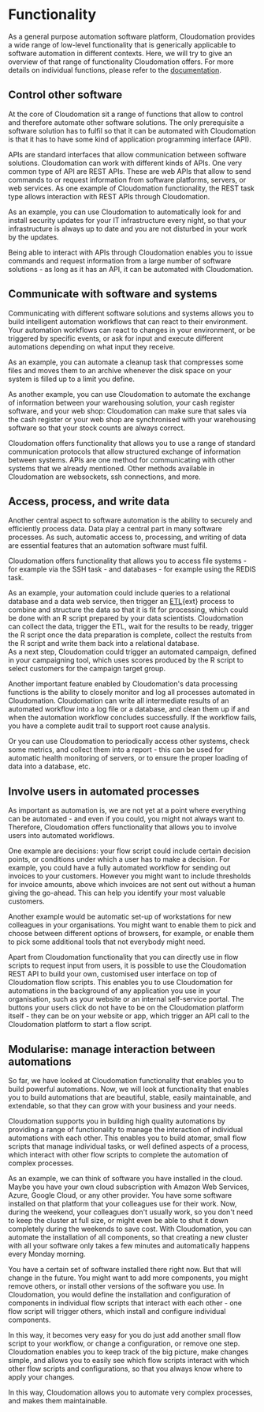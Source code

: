 # Functionality

As a general purpose automation software platform, Cloudomation provides a wide range of low-level functionality that is generically applicable to software automation in different contexts. Here, we will try to give an overview of that range of functionality Cloudomation offers. For more details on individual functions, please refer to the [documentation](/documentation/Tutorial).

## Control other software
At the core of Cloudomation sit a range of functions that allow to control and therefore automate other software solutions. The only prerequisite a software solution has to fulfil so that it can be automated with Cloudomation is that it has to have some kind of application programming interface (API).  

APIs are standard interfaces that allow communication between software solutions. Cloudomation can work with different kinds of APIs. One very common type of API are REST APIs. These are web APIs that allow to send commands to or request information from software platforms, servers, or web services. As one example of Cloudomation functionality, the REST task type allows interaction with REST APIs through Cloudomation.

As an example, you can use Cloudomation to automatically look for and install security updates for your IT infrastructure every night, so that your infrastructure is always up to date and you are not disturbed in your work by the updates.

Being able to interact with APIs through Cloudomation enables you to issue commands and request information from a large number of software solutions - as long as it has an API, it can be automated with Cloudomation.

## Communicate with software and systems
Communicating with different software solutions and systems allows you to build intelligent automation workflows that can react to their environment. Your automation workflows can react to changes in your environment, or be triggered by specific events, or ask for input and execute different automations depending on what input they receive.

As an example, you can automate a cleanup task that compresses some files and moves them to an archive whenever the disk space on your system is filled up to a limit you define.

As another example, you can use Cloudomation to automate the exchange of information between your warehousing solution, your cash register software, and your web shop: Cloudomation can make sure that sales via the cash register or your web shop are synchronised with your warehousing software so that your stock counts are always correct.

Cloudomation offers functionality that allows you to use a range of standard communication protocols that allow structured exchange of information between systems. APIs are one method for communicating with other systems that we already mentioned. Other methods available in Cloudomation are websockets, ssh connections, and more.

## Access, process, and write data
Another central aspect to software automation is the ability to securely and efficiently process data.
Data play a central part in many software processes. As such, automatic access to, processing, and writing of data are essential features that an automation software must fulfil.

Cloudomation offers functionality that allows you to access file systems - for example via the SSH task - and databases - for example using the REDIS task.

As an example, your automation could include queries to a relational database and a data web service, then trigger an [ETL](https://en.wikipedia.org/wiki/Extract,_transform,_load){ext} process to combine and structure the data so that it is fit for processing, which could be done with an R script prepared by your data scientists. Cloudomation can collect the data, trigger the ETL, wait for the results to be ready, trigger the R script once the data preparation is complete, collect the restults from the R script and write them back into a relational database.  
As a next step, Cloudomation could trigger an automated campaign, defined in your campaigning tool, which uses scores produced by the R script to select customers for the campaign target group.

Another important feature enabled by Cloudomation's data processing functions is the ability to closely monitor and log all processes automated in Cloudomation. Cloudomation can write all intermediate results of an automated workflow into a log file or a database, and clean them up if and when the automation workflow concludes successfully. If the workflow fails, you have a complete audit trail to support root cause analysis.

Or you can use Cloudomation to periodically access other systems, check some metrics, and collect them into a report - this can be used for automatic health monitoring of servers, or to ensure the proper loading of data into a database, etc.

## Involve users in automated processes
As important as automation is, we are not yet at a point where everything can be automated - and even if you could, you might not always want to. Therefore, Cloudomation offers functionality that allows you to involve users into automated workflows.

One example are decisions: your flow script could include certain decision points, or conditions under which a user has to make a decision. For example, you could have a fully automated workflow for sending out invoices to your customers. However you might want to include thresholds for invoice amounts, above which invoices are not sent out without a human giving the go-ahead. This can help you identify your most valuable customers.

Another example would be automatic set-up of workstations for new colleagues in your organisations. You might want to enable them to pick and choose between different options of browsers, for example, or enable them to pick some additional tools that not everybody might need.

Apart from Cloudomation functionality that you can directly use in flow scripts to request input from users, it is possible to use the Cloudomation REST API to build your own, customised user interface on top of Cloudomation flow scripts. This enables you to use Cloudomation for automations in the background of any application you use in your organisation, such as your website or an internal self-service portal. The buttons your users click do not have to be on the Cloudomation platform itself - they can be on your website or app, which trigger an API call to the Cloudomation platform to start a flow script.

## Modularise: manage interaction between automations
So far, we have looked at Cloudomation functionality that enables you to build powerful automations. Now, we will look at functionality that enables you to build automations that are beautiful, stable, easily maintainable, and extendable, so that they can grow with your business and your needs.

Cloudomation supports you in building high quality automations by providing a range of functionality to manage the interaction of individual automations with each other. This enables you to build atomar, small flow scripts that manage individual tasks, or well defined aspects of a process, which interact with other flow scripts to complete the automation of complex processes.

As an example, we can think of software you have installed in the cloud. Maybe you have your own cloud subscription with Amazon Web Services, Azure, Google Cloud, or any other provider. You have some software installed on that platform that your colleagues use for their work. Now, during the weekend, your colleagues don't usually work, so you don't need to keep the cluster at full size, or might even be able to shut it down completely during the weekends to save cost. With Cloudomation, you can automate the installation of all components, so that creating a new cluster with all your software only takes a few minutes and automatically happens every Monday morning.

You have a certain set of software installed there right now. But that will change in the future. You might want to add more components, you might remove others, or install other versions of the software you use. In Cloudomation, you would define the installation and configuration of components in individual flow scripts that interact with each other - one flow script will trigger others, which install and configure individual components.

In this way, it becomes very easy for you do just add another small flow script to your workflow, or change a configuration, or remove one step. Cloudomation enables you to keep track of the big picture, make changes simple, and allows you to easily see which flow scripts interact with which other flow scripts and configurations, so that you always know where to apply your changes.

In this way, Cloudomation allows you to automate very complex processes, and makes them maintainable.
